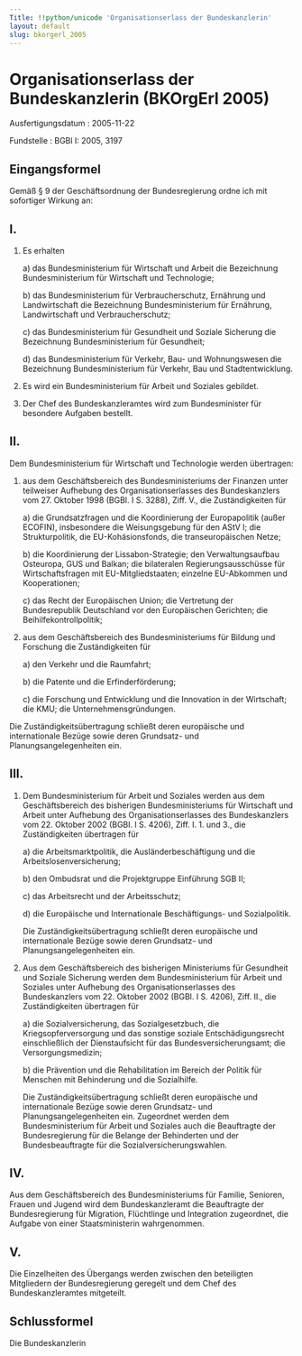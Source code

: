 ```yaml
---
Title: !!python/unicode 'Organisationserlass der Bundeskanzlerin'
layout: default
slug: bkorgerl_2005
---
```


# Organisationserlass der Bundeskanzlerin (BKOrgErl 2005)

Ausfertigungsdatum
:   2005-11-22

Fundstelle
:   BGBl I: 2005, 3197



## Eingangsformel

Gemäß § 9 der Geschäftsordnung der Bundesregierung ordne ich mit
sofortiger Wirkung an:


## I.


1.  Es erhalten

    a)  das Bundesministerium für Wirtschaft und Arbeit die Bezeichnung
        Bundesministerium für Wirtschaft und Technologie;


    b)  das Bundesministerium für Verbraucherschutz, Ernährung und
        Landwirtschaft die Bezeichnung Bundesministerium für Ernährung,
        Landwirtschaft und Verbraucherschutz;


    c)  das Bundesministerium für Gesundheit und Soziale Sicherung die
        Bezeichnung Bundesministerium für Gesundheit;


    d)  das Bundesministerium für Verkehr, Bau- und Wohnungswesen die
        Bezeichnung Bundesministerium für Verkehr, Bau und Stadtentwicklung.





2.  Es wird ein Bundesministerium für Arbeit und Soziales gebildet.


3.  Der Chef des Bundeskanzleramtes wird zum Bundesminister für besondere
    Aufgaben bestellt.





## II.

Dem Bundesministerium für Wirtschaft und Technologie werden
übertragen:

1.  aus dem Geschäftsbereich des Bundesministeriums der Finanzen unter
    teilweiser Aufhebung des Organisationserlasses des Bundeskanzlers vom
    27\. Oktober 1998 (BGBl. I S. 3288), Ziff. V., die Zuständigkeiten für

    a)  die Grundsatzfragen und die Koordinierung der Europapolitik (außer
        ECOFIN), insbesondere die Weisungsgebung für den AStV I; die
        Strukturpolitik, die EU-Kohäsionsfonds, die transeuropäischen Netze;


    b)  die Koordinierung der Lissabon-Strategie; den Verwaltungsaufbau
        Osteuropa, GUS und Balkan; die bilateralen Regierungsausschüsse für
        Wirtschaftsfragen mit EU-Mitgliedstaaten; einzelne EU-Abkommen und
        Kooperationen;


    c)  das Recht der Europäischen Union; die Vertretung der Bundesrepublik
        Deutschland vor den Europäischen Gerichten; die
        Beihilfekontrollpolitik;





2.  aus dem Geschäftsbereich des Bundesministeriums für Bildung und
    Forschung die Zuständigkeiten für

    a)  den Verkehr und die Raumfahrt;


    b)  die Patente und die Erfinderförderung;


    c)  die Forschung und Entwicklung und die Innovation in der Wirtschaft;
        die KMU; die Unternehmensgründungen.






Die Zuständigkeitsübertragung schließt deren europäische und
internationale Bezüge sowie deren Grundsatz- und
Planungsangelegenheiten ein.


## III.


1.  Dem Bundesministerium für Arbeit und Soziales werden aus dem
    Geschäftsbereich des bisherigen Bundesministeriums für Wirtschaft und
    Arbeit unter Aufhebung des Organisationserlasses des Bundeskanzlers
    vom 22. Oktober 2002 (BGBl. I S. 4206), Ziff. I. 1. und 3., die
    Zuständigkeiten übertragen für

    a)  die Arbeitsmarktpolitik, die Ausländerbeschäftigung und die
        Arbeitslosenversicherung;


    b)  den Ombudsrat und die Projektgruppe Einführung SGB II;


    c)  das Arbeitsrecht und der Arbeitsschutz;


    d)  die Europäische und Internationale Beschäftigungs- und Sozialpolitik.




    Die Zuständigkeitsübertragung schließt deren europäische und
    internationale Bezüge sowie deren Grundsatz- und
    Planungsangelegenheiten ein.


2.  Aus dem Geschäftsbereich des bisherigen Ministeriums für Gesundheit
    und Soziale Sicherung werden dem Bundesministerium für Arbeit und
    Soziales unter Aufhebung des Organisationserlasses des Bundeskanzlers
    vom 22. Oktober 2002 (BGBl. I S. 4206), Ziff. II., die Zuständigkeiten
    übertragen für

    a)  die Sozialversicherung, das Sozialgesetzbuch, die
        Kriegsopferversorgung und das sonstige soziale Entschädigungsrecht
        einschließlich der Dienstaufsicht für das Bundesversicherungsamt; die
        Versorgungsmedizin;


    b)  die Prävention und die Rehabilitation im Bereich der Politik für
        Menschen mit Behinderung und die Sozialhilfe.




    Die Zuständigkeitsübertragung schließt deren europäische und
    internationale Bezüge sowie deren Grundsatz- und
    Planungsangelegenheiten ein. Zugeordnet werden dem Bundesministerium
    für Arbeit und Soziales auch die Beauftragte der Bundesregierung für
    die Belange der Behinderten und der Bundesbeauftragte für die
    Sozialversicherungswahlen.





## IV.

Aus dem Geschäftsbereich des Bundesministeriums für Familie, Senioren,
Frauen und Jugend wird dem Bundeskanzleramt die Beauftragte der
Bundesregierung für Migration, Flüchtlinge und Integration zugeordnet,
die Aufgabe von einer Staatsministerin wahrgenommen.


## V.

Die Einzelheiten des Übergangs werden zwischen den beteiligten
Mitgliedern der Bundesregierung geregelt und dem Chef des
Bundeskanzleramtes mitgeteilt.


## Schlussformel

Die Bundeskanzlerin

